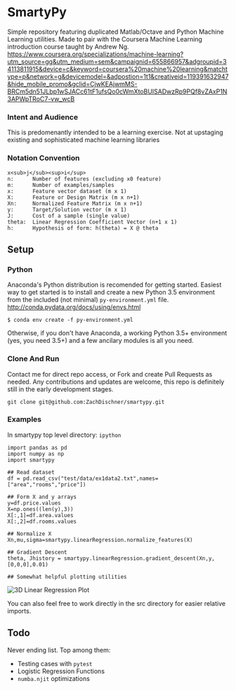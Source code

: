 
# SmartyPy
Simple repository featuring duplicated Matlab/Octave and Python Machine Learning utilities. Made to pair with the Coursera Machine Learning introduction course taught by Andrew Ng.
https://www.coursera.org/specializations/machine-learning?utm_source=gg&utm_medium=sem&campaignid=655866957&adgroupid=34113811915&device=c&keyword=coursera%20machine%20learning&matchtype=p&network=g&devicemodel=&adpostion=1t1&creativeid=119391632947&hide_mobile_promo&gclid=CjwKEAjwmMS-BRCm5dn51JLbp1wSJACc61tF1ufsQo0cWmXtoBUISADwzRp9PQf8vZAxP1N3APWpTRoC7-vw_wcB

### Intent and Audience
This is predomenantly intended to be a learning exercise. Not at upstaging existing and sophisticated machine learning libraries

### Notation Convention
    x<sub>j</sub><sup>i</sup>  
    n:      Number of features (excluding x0 feature)
    m:      Number of examples/samples
    x:      Feature vector dataset (m x 1)
    X:      Feature or Design Matrix (m x n+1)
    Xn:     Normalized Feature Matrix (m x n+1)
    y:      Target/Solution vector (m x 1)
    J:      Cost of a sample (single value)
    theta:  Linear Regression Coefficient Vector (n+1 x 1)
    h:      Hypothesis of form: h(theta) = X @ theta

## Setup

### Python
Anaconda's Python distribution is recomended for getting started. Easiest way to get started is to install and create a new Python 3.5 environment from the included (not minimal) `py-environment.yml` file. 
http://conda.pydata.org/docs/using/envs.html

```
$ conda env create -f py-environment.yml
```
Otherwise, if you don't have Anaconda, a working Python 3.5+ environment (yes, you need 3.5+) and a few ancilary modules is all you need. 

### Clone And Run
Contact me for direct repo access, or Fork and create Pull Requests as needed. Any contributions and updates are welcome, this repo is definitely still in the early development stages. 
```
git clone git@github.com:ZachDischner/smartypy.git
```

### Examples
In smartypy top level directory: `ipython`
```
import pandas as pd
import numpy as np
import smartypy

## Read dataset
df = pd.read_csv("test/data/ex1data2.txt",names=["area","rooms","price"])

## Form X and y arrays
y=df.price.values
X=np.ones((len(y),3))
X[:,1]=df.area.values
X[:,2]=df.rooms.values

## Normalize X 
Xn,mu,sigma=smartypy.linearRegression.normalize_features(X)

## Gradient Descent
theta, Jhistory = smartypy.linearRegression.gradient_descent(Xn,y,[0,0,0],0.01)

## Somewhat helpful plotting utilities
```
![3D Linear Regression Plot](http://i.imgur.com/LrzZcv5.png)


You can also feel free to work directly in the src directory for easier relative imports.

## Todo
Never ending list. Top among them:

* Testing cases with `pytest` 
* Logistic Regression Functions
* `numba.njit` optimizations

        
